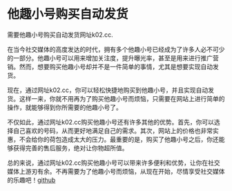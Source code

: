 # 他趣小号购买自动发货

需要他趣小号购买自动发货网址k02.cc.

在当今社交媒体的高度发达的时代，拥有多个他趣小号已经成为了许多人必不可少的一部分。他趣小号可以用来增加关注度，提升曝光率，甚至是用来进行推广营销。然而，想要购买他趣小号却并不是一件简单的事情，尤其是想要实现自动发货。

现在，通过网址k02.cc，你可以轻松快捷地购买到他趣小号，并且实现自动发货。这样一来，你就不用再为了购买他趣小号而烦恼，只需要在网站上进行简单的操作，就能够得到你所需要的他趣小号了。

不仅如此，通过网址k02.cc购买他趣小号还有许多其他的优势。首先，你可以选择自己喜欢的号码，从而更好地满足自己的需求。其次，网站上的价格也非常实惠，不会给你的荷包造成太大的压力。最重要的是，购买了他趣小号之后，你还能够获得完善的售后服务，绝对让你物超所值。

总的来说，通过网址k02.cc购买他趣小号可以带来许多便利和优势，让你在社交媒体上游刃有余。不再需要为了他趣小号而烦恼，从现在开始，尽情享受社交媒体的乐趣吧！[github](https://github.com)